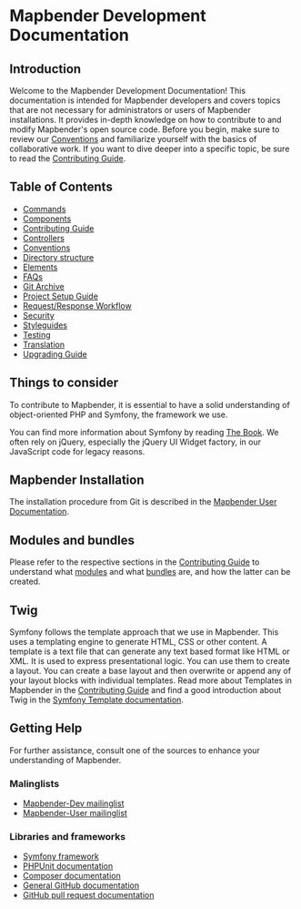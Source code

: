 # Mapbender Development Documentation

## Introduction

Welcome to the Mapbender Development Documentation! This documentation is intended for Mapbender developers and covers topics that are not necessary for administrators or users of Mapbender installations. It provides in-depth knowledge on how to contribute to and modify Mapbender's open source code. Before you begin, make sure to review our [Conventions](getting_started/conventions.md) and familiarize yourself with the basics of collaborative work. If you want to dive deeper into a specific topic, be sure to read the [Contributing Guide](CONTRIBUTING.md).

## Table of Contents

- [Commands](workflows/commands.md)
- [Components](architecture/components.md)
- [Contributing Guide](CONTRIBUTING.md)
- [Controllers](controllers/controllers.md)
- [Conventions](getting_started/conventions.md)
- [Directory structure](architecture/directory_structure.md)
- [Elements](elements/elements.md)
- [FAQs](getting_started/faq.md)
- [Git Archive](gitarchive/gitarchive.md)
- [Project Setup Guide](workflows/setup.md)
- [Request/Response Workflow](workflows/requestresponse.md)
- [Security](security/security.md)
- [Styleguides](style/)
- [Testing](workflows/testing.md)
- [Translation](workflows/translation.md)
- [Upgrading Guide](UPGRADING.md)

## Things to consider

To contribute to Mapbender, it is essential to have a solid understanding of object-oriented PHP and Symfony, the framework we use.

You can find more information about Symfony by reading [The Book](https://symfony.com/doc/current/index.html). We often rely on jQuery, especially the jQuery UI Widget factory, in our JavaScript code for legacy reasons.

## Mapbender Installation

The installation procedure from Git is described in the [Mapbender User Documentation](https://doc.mapbender.org/en/installation/installation_git.html).

## Modules and bundles

Please refer to the respective sections in the [Contributing Guide](CONTRIBUTING.md) to understand what [modules](CONTRIBUTING.md#modules) and what [bundles](CONTRIBUTING.md#bundles) are, and how the latter can be created.

## Twig

Symfony follows the template approach that we use in Mapbender. This uses a templating engine to generate HTML, CSS or other content. A template is a text file that can generate any text based format like HTML or XML. It is used to express presentational logic. You can use them to create a layout. You can create a base layout and then overwrite or append any of your layout blocks with individual templates.
Read more about Templates in Mapbender in the [Contributing Guide](CONTRIBUTING.md#templates) and find a good introduction about Twig in the [Symfony Template documentation](https://symfony.com/doc/current/templates.html).

## Getting Help

For further assistance, consult one of the sources to enhance your understanding of Mapbender.

### Malinglists

- [Mapbender-Dev mailinglist](https://lists.osgeo.org/mailman/listinfo/mapbender_dev)
- [Mapbender-User mailinglist](https://lists.osgeo.org/mailman/listinfo/mapbender_users)

### Libraries and frameworks

- [Symfony framework](https://www.symfony.com/)
- [PHPUnit documentation](https://phpunit.de/)
- [Composer documentation](https://getcomposer.org/doc/)
- [General GitHub documentation](https://help.github.com/)
- [GitHub pull request documentation](https://help.github.com/send-pull-requests/)
